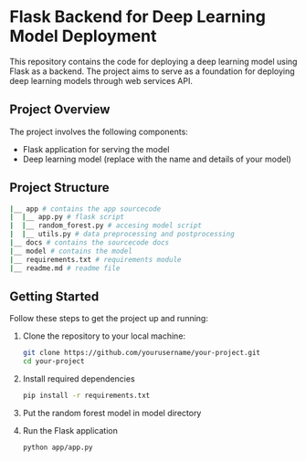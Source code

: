 # Flask Backend for Deep Learning Model Deployment

This repository contains the code for deploying a deep learning model using Flask as a backend. The project aims to serve as a foundation for deploying deep learning models through web services API.

## Project Overview

The project involves the following components:

- Flask application for serving the model
- Deep learning model (replace with the name and details of your model)

## Project Structure
```bash
|__ app # contains the app sourcecode
|  |__ app.py # flask script
|  |__ random_forest.py # accesing model script
|  |__ utils.py # data preprocessing and postprocessing
|__ docs # contains the sourcecode docs
|__ model # contains the model
|__ requirements.txt # requirements module
|__ readme.md # readme file
```

## Getting Started

Follow these steps to get the project up and running:

1. Clone the repository to your local machine:

   ```bash
   git clone https://github.com/yourusername/your-project.git
   cd your-project
   ```
2. Install required dependencies
   ```bash
   pip install -r requirements.txt
   ```
3. Put the random forest model in model directory
4. Run the Flask application
   ```bash
   python app/app.py
   ```
